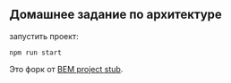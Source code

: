 ## Домашнее задание по архитектуре

запустить проект:

```npm run start```

Это форк от [BEM project stub](https://github.com/bem/project-stub).
